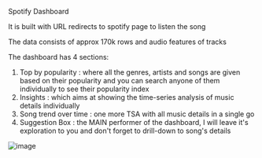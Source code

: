 Spotify Dashboard

It is built with URL redirects to spotify page to listen the song

The data consists of approx 170k rows and audio features of tracks

The dashboard has 4 sections:
1. Top by popularity : where all the genres, artists and songs are given based on their popularity and you can search anyone of them individually to see their popularity index
2. Insights : which aims at showing the time-series analysis of music details individually
3. Song trend over time : one more TSA with all music details in a single go
4. Suggestion Box : the MAIN performer of the dashboard, I will leave it's exploration to you and don't forget to drill-down to song's details

![image](https://user-images.githubusercontent.com/69955872/116449587-f5012680-a877-11eb-83b8-477094d221ca.png)
